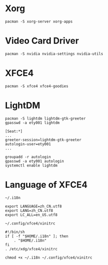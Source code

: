 # Xorg

```
pacman -S xorg-server xorg-apps
```

# Video Card Driver

```
pacman -S nvidia nvidia-settings nvidia-utils
```

# XFCE4

```
pacman -S xfce4 xfce4-goodies
```


# LightDM

```
pacman -S lightdm lightdm-gtk-greeter
gpasswd -a ety001 lightdm
```

```
[Seat:*]
...
greeter-session=lightdm-gtk-greeter
autologin-user=ety001
...
```

```
groupadd -r autologin
gpasswd -a ety001 autologin
systemctl enable lightdm
```

# Language of XFCE4

`~/.i18n`
```
export LANGUAGE=zh_CN.utf8
export LANG=zh_CN.utf8
export LC_ALL=en_US.utf8
```

`~/.config/xfce4/xinitrc`
```
#!/bin/sh
if [ -f "$HOME/.i18n" ]; then
    . "$HOME/.i18n"
fi
. /etc/xdg/xfce4/xinitrc
```

```
chmod +x ~/.i18n ~/.config/xfce4/xinitrc
```

